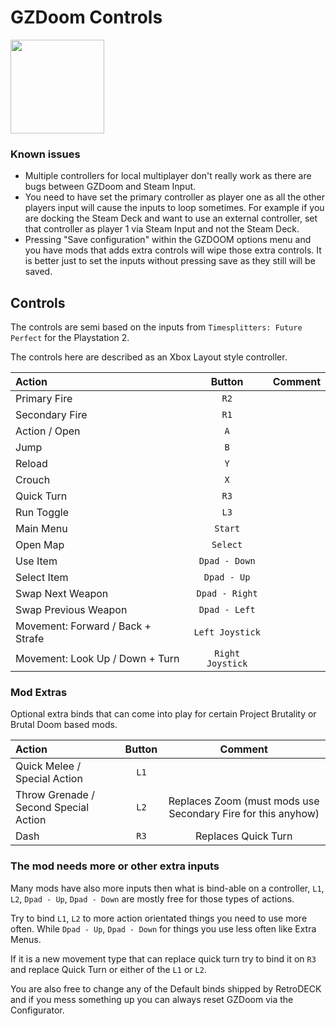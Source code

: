 # GZDoom Controls

<img src="../../../wiki_images/logos/gzdoom-logo.png" width="150">

### Known issues

- Multiple controllers for local multiplayer don't really work as there are bugs between GZDoom and Steam Input.
- You need to have set the primary controller as player one as all the other players input will cause the inputs to loop sometimes. For example if you are docking the Steam Deck and want to use an external controller, set that controller as player 1 via Steam Input and not the Steam Deck.
- Pressing "Save configuration" within the GZDOOM options menu and you have mods that adds extra controls will wipe those extra controls. It is better just to set the inputs without pressing save as they still will be saved.

## Controls

The controls are semi based on the inputs from `Timesplitters: Future Perfect` for the Playstation 2.

The controls here are described as an Xbox Layout style controller.

|  Action                                    |    Button        |    Comment      |
| :---                                      | :---:           |         :---:   |
| Primary Fire                              |   `R2`          |                 |
| Secondary Fire                            |   `R1`          |                |
| Action / Open                             |   `A`     |                |
| Jump                                      |   `B`     |                |
| Reload                                    |   `Y`     |                |
| Crouch                                    |   `X`     |                |
| Quick Turn                                |   `R3`     |            |
| Run Toggle                                |   `L3`     |                |
| Main Menu                                 |   `Start`     |         |
| Open Map                                  |   `Select`     |         |
| Use Item                                  |   `Dpad - Down`     |         |
| Select Item                               |   `Dpad - Up`     |         |
| Swap Next Weapon                          |   `Dpad - Right`     |         |
| Swap Previous Weapon                      |   `Dpad - Left`     |         |
| Movement: Forward / Back + Strafe         |   `Left Joystick`     |                  |
| Movement: Look Up / Down + Turn           |   `Right Joystick`     |                  |

### Mod Extras

Optional extra binds that can come into play for certain Project Brutality or Brutal Doom based mods.

|  Action                                    |    Button        |    Comment      |
| :---                                      | :---:           |         :---:   |
| Quick Melee / Special Action              |   `L1`          |                 |
| Throw Grenade / Second Special Action     |   `L2`          |    Replaces Zoom (must mods use Secondary Fire for this anyhow)          |
| Dash                                      |   `R3`          |    Replaces Quick Turn           |

### The mod needs more or other extra inputs

Many mods have also more inputs then what is bind-able on a controller, `L1`,  `L2`, `Dpad - Up`, `Dpad - Down`  are mostly free for those types of actions.

Try to bind `L1`,  `L2` to more action orientated things you need to use more often. While `Dpad - Up`, `Dpad - Down` for things you use less often like Extra Menus.

If it is a new movement type that can replace quick turn try to bind it on `R3` and replace Quick Turn or either of the `L1` or `L2`.

You are also free to change any of the Default binds shipped by RetroDECK and if you mess something up you can always reset GZDoom via the Configurator.
